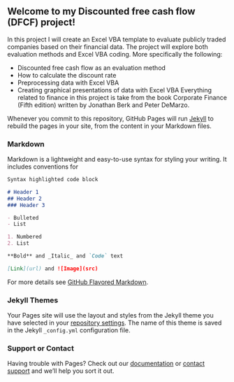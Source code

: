 ## Welcome to my Discounted free cash flow (DFCF) project!
In this project I will create an Excel VBA template to evaluate publicly traded companies based on their financial data.
The project will explore both evaluation methods and Excel VBA coding. More specifically the following:
  - Discounted free cash flow as an evaluation method
  - How to calculate the discount rate
  - Preprocessing data with Excel VBA
  - Creating graphical presentations of data with Excel VBA
Everything related to finance in this project is take from the book Corporate Finance (Fifth edition) written by Jonathan Berk and Peter DeMarzo.




Whenever you commit to this repository, GitHub Pages will run [Jekyll](https://jekyllrb.com/) to rebuild the pages in your site, from the content in your Markdown files.

### Markdown

Markdown is a lightweight and easy-to-use syntax for styling your writing. It includes conventions for

```markdown
Syntax highlighted code block

# Header 1
## Header 2
### Header 3

- Bulleted
- List

1. Numbered
2. List

**Bold** and _Italic_ and `Code` text

[Link](url) and ![Image](src)
```

For more details see [GitHub Flavored Markdown](https://guides.github.com/features/mastering-markdown/).

### Jekyll Themes

Your Pages site will use the layout and styles from the Jekyll theme you have selected in your [repository settings](https://github.com/JoarHaraldsson/ExcelVBA---Stock-price-evaluator/settings/pages). The name of this theme is saved in the Jekyll `_config.yml` configuration file.

### Support or Contact

Having trouble with Pages? Check out our [documentation](https://docs.github.com/categories/github-pages-basics/) or [contact support](https://support.github.com/contact) and we’ll help you sort it out.
